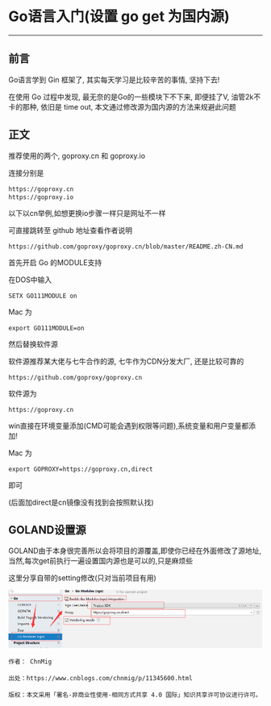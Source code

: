 ﻿# Go语言入门(设置 go get 为国内源) #

---

## 前言 ##

Go语言学到 Gin 框架了, 其实每天学习是比较辛苦的事情, 坚持下去!

在使用 Go 过程中发现, 最无奈的是Go的一些模块下不下来, 即便挂了V, 油管2k不卡的那种, 依旧是 time out, 本文通过修改源为国内源的方法来规避此问题

## 正文 ##

推荐使用的两个, goproxy.cn 和 goproxy.io

连接分别是

    https://goproxy.cn
    https://goproxy.io
    
以下以cn举例,如想更换io步骤一样只是网址不一样

可直接跳转至 github 地址查看作者说明

    https://github.com/goproxy/goproxy.cn/blob/master/README.zh-CN.md
    
首先开启 Go 的MODULE支持

在DOS中输入

    SETX GO111MODULE on
    
Mac 为

    export GO111MODULE=on
    
然后替换软件源

软件源推荐某大佬与七牛合作的源, 七牛作为CDN分发大厂, 还是比较可靠的 

    https://github.com/goproxy/goproxy.cn
    
软件源为 

    https://goproxy.cn
    

win直接在环境变量添加(CMD可能会遇到权限等问题),系统变量和用户变量都添加!

Mac 为

    export GOPROXY=https://goproxy.cn,direct
    
即可

(后面加direct是cn镜像没有找到会按照默认找)

## GOLAND设置源 ##

GOLAND由于本身很完善所以会将项目的源覆盖,即使你已经在外面修改了源地址,当然,每次get前执行一遍设置国内源也是可以的,只是麻烦些

这里分享自带的setting修改(只对当前项目有用)

![](./images/1268810-20191109170341552-98768650.png)

    作者： ChnMig
    
    出处：https://www.cnblogs.com/chnmig/p/11345600.html
    
    版权：本文采用「署名-非商业性使用-相同方式共享 4.0 国际」知识共享许可协议进行许可。

